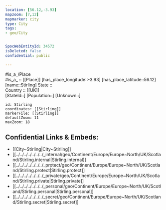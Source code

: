 ```yaml
---
location: [56.12,-3.93] 
mapzoom: [7,12] 
mapmarker: city 
type: City
tags:
- geo/City


SpocWebEntityId: 34572
isDeleted: false
confidential: public

---
```

#is_a_/Place  
#is_a_ :: [[Place]] 
[has_place_longitude::-3.93] 
[has_place_latitude::56.12] 
[name::Stirling] 
State ::  
Country :: [[UK]]  
[StateId::] 
[Population::] 
[Unknown::] 


```leaflet
id: Stirling
coordinates: [[Stirling]] 
markerFile: [[Stirling]] 
defaultZoom: 11 
maxZoom: 18
```


## Confidential Links & Embeds: 
- [[City~Stirling|City~Stirling]] 
- [[../../../../../../../_internal/geo/Continent/Europe/Europe~North/UK/Scotland/Stirling.internal|Stirling.internal]] 
- [[../../../../../../../_protect/geo/Continent/Europe/Europe~North/UK/Scotland/Stirling.protect|Stirling.protect]] 
- [[../../../../../../../_private/geo/Continent/Europe/Europe~North/UK/Scotland/Stirling.private|Stirling.private]] 
- [[../../../../../../../_personal/geo/Continent/Europe/Europe~North/UK/Scotland/Stirling.personal|Stirling.personal]] 
- [[../../../../../../../_secret/geo/Continent/Europe/Europe~North/UK/Scotland/Stirling.secret|Stirling.secret]] 
